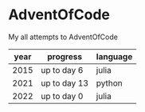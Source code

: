 # AdventOfCode

My all attempts to AdventOfCode

| year | progress     | language   |
|------|--------------|------------|
|2015  | up to day 6  | julia      |
|2021  | up to day 13 | python     |
|2022  | up to day 0  | julia      |
